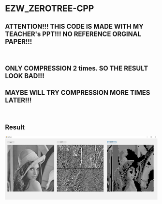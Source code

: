 # EZW_ZEROTREE-CPP

## ATTENTION!!! THIS CODE IS MADE WITH MY TEACHER's PPT!!! NO REFERENCE ORGINAL PAPER!!!

<br>

## ONLY COMPRESSION 2 times. SO THE RESULT LOOK BAD!!!
## MAYBE WILL TRY COMPRESSION MORE TIMES LATER!!!

<br>

## Result
  ![Processing image](https://github.com/hellojor/EZW_ZEROTREE-CPP/blob/main/result.jpg)
